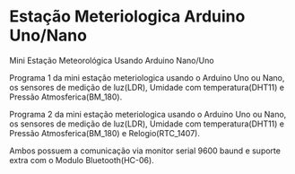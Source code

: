 # Estação Meteriologica Arduino Uno/Nano

Mini Estação Meteorológica Usando Arduino Nano/Uno

Programa 1 da mini estação meteriologica usando o Arduino Uno ou Nano, os sensores de medição de luz(LDR), Umidade com temperatura(DHT11) e Pressão Atmosferica(BM_180).

Programa 2 da mini estação meteriologica usando o Arduino Uno ou Nano, os sensores de medição de luz(LDR), Umidade com temperatura(DHT11) e Pressão Atmosferica(BM_180) e Relogio(RTC_1407).

Ambos possuem a comunicação via monitor serial 9600 baund e suporte extra com o Modulo Bluetooth(HC-06).
